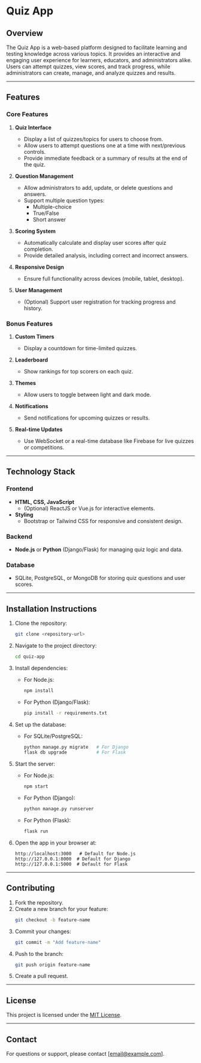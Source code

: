 # Quiz App

## Overview
The Quiz App is a web-based platform designed to facilitate learning and testing knowledge across various topics. It provides an interactive and engaging user experience for learners, educators, and administrators alike. Users can attempt quizzes, view scores, and track progress, while administrators can create, manage, and analyze quizzes and results.

---

## Features

### Core Features
1. **Quiz Interface**
   - Display a list of quizzes/topics for users to choose from.
   - Allow users to attempt questions one at a time with next/previous controls.
   - Provide immediate feedback or a summary of results at the end of the quiz.

2. **Question Management**
   - Allow administrators to add, update, or delete questions and answers.
   - Support multiple question types:
     - Multiple-choice
     - True/False
     - Short answer

3. **Scoring System**
   - Automatically calculate and display user scores after quiz completion.
   - Provide detailed analysis, including correct and incorrect answers.

4. **Responsive Design**
   - Ensure full functionality across devices (mobile, tablet, desktop).

5. **User Management**
   - (Optional) Support user registration for tracking progress and history.

### Bonus Features
1. **Custom Timers**
   - Display a countdown for time-limited quizzes.

2. **Leaderboard**
   - Show rankings for top scorers on each quiz.

3. **Themes**
   - Allow users to toggle between light and dark mode.

4. **Notifications**
   - Send notifications for upcoming quizzes or results.

5. **Real-time Updates**
   - Use WebSocket or a real-time database like Firebase for live quizzes or competitions.

---

## Technology Stack

### Frontend
- **HTML, CSS, JavaScript**
  - (Optional) ReactJS or Vue.js for interactive elements.
- **Styling**
  - Bootstrap or Tailwind CSS for responsive and consistent design.

### Backend
- **Node.js** or **Python** (Django/Flask) for managing quiz logic and data.

### Database
- SQLite, PostgreSQL, or MongoDB for storing quiz questions and user scores.

---

## Installation Instructions
1. Clone the repository:
   ```bash
   git clone <repository-url>
   ```

2. Navigate to the project directory:
   ```bash
   cd quiz-app
   ```

3. Install dependencies:
   - For Node.js:
     ```bash
     npm install
     ```
   - For Python (Django/Flask):
     ```bash
     pip install -r requirements.txt
     ```

4. Set up the database:
   - For SQLite/PostgreSQL:
     ```bash
     python manage.py migrate   # For Django
     flask db upgrade           # For Flask
     ```

5. Start the server:
   - For Node.js:
     ```bash
     npm start
     ```
   - For Python (Django):
     ```bash
     python manage.py runserver
     ```
   - For Python (Flask):
     ```bash
     flask run
     ```

6. Open the app in your browser at:
   ```
   http://localhost:3000   # Default for Node.js
   http://127.0.0.1:8000  # Default for Django
   http://127.0.0.1:5000  # Default for Flask
   ```

---

## Contributing

1. Fork the repository.
2. Create a new branch for your feature:
   ```bash
   git checkout -b feature-name
   ```
3. Commit your changes:
   ```bash
   git commit -m "Add feature-name"
   ```
4. Push to the branch:
   ```bash
   git push origin feature-name
   ```
5. Create a pull request.

---

## License
This project is licensed under the [MIT License](LICENSE).

---

## Contact
For questions or support, please contact [email@example.com].

